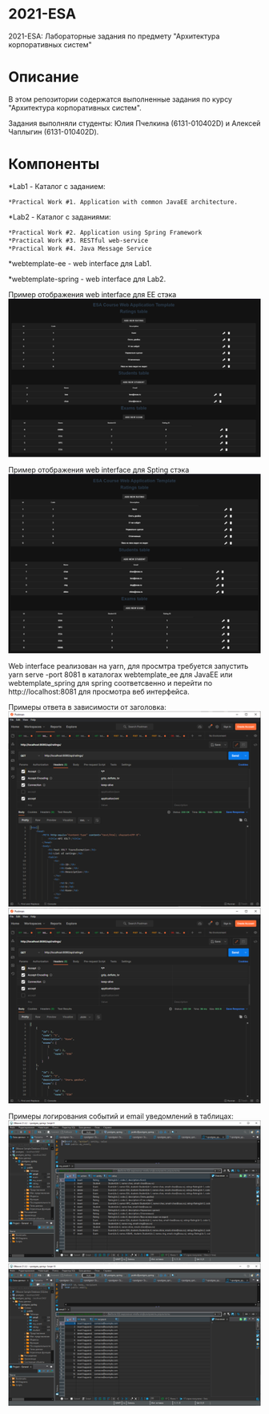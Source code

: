 # 2021-ESA
2021-ESA: Лабораторные задания по предмету "Архитектура корпоративных систем"

# Описание
В этом репозитории содержатся выполненные задания по курсу "Архитектура корпоративных систем".

Задания выполняли студенты: Юлия Пчелкина (6131-010402D) и Алексей Чаплыгин (6131-010402D).

# Компоненты
*Lab1 - Каталог с заданием:

    *Practical Work #1. Application with common JavaEE architecture.

*Lab2 - Каталог с заданиями:

    *Practical Work #2. Application using Spring Framework
    *Practical Work #3. RESTful web-service
    *Practical Work #4. Java Message Service

*webtemplate-ee - web interface для Lab1.

*webtemplate-spring - web interface для Lab2.

Пример отображения web interface для EE стэка
![GUI EE](/Lab1/others/proof_img.PNG "GUI EE")

Пример отображения web interface для Spting стэка
![GUI SPRING](/Lab2/others/proof_img.PNG "GUI SPRING")

Web interface реализован на yarn, для просмтра требуется запустить yarn serve -port 8081 в каталогах webtemplate_ee для JavaEE или webtemplate_spring для spring соответсвенно и перейти по http://localhost:8081 для просмотра веб интерфейса.

Примеры ответа в зависимости от заголовка:
![XML respoce](/Lab2/others/Lab3_XML_Response.PNG "XML response")
![Json response](/Lab2/others/Lab3_Json_Response.PNG "Json response")

Примеры логирования событий и email уведомлений в таблицах:
![Event](/Lab2/others/Lab4_Log_Event.PNG "Event")
![Email Notifications](/Lab2/others/Lab4_Log_Email_Notification.PNG "Email Notifications")